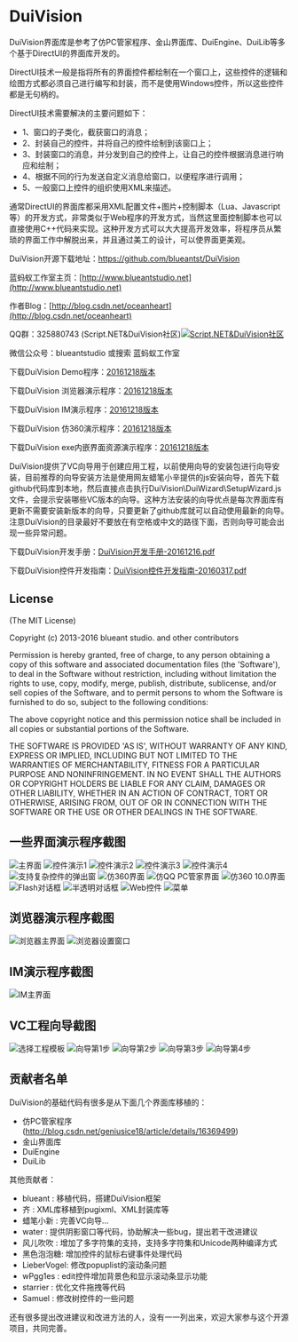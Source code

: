 DuiVision
=========

DuiVision界面库是参考了仿PC管家程序、金山界面库、DuiEngine、DuiLib等多个基于DirectUI的界面库开发的。

DirectUI技术一般是指将所有的界面控件都绘制在一个窗口上，这些控件的逻辑和绘图方式都必须自己进行编写和封装，而不是使用Windows控件，所以这些控件都是无句柄的。

DirectUI技术需要解决的主要问题如下：
- 1、窗口的子类化，截获窗口的消息；
- 2、封装自己的控件，并将自己的控件绘制到该窗口上；
- 3、封装窗口的消息，并分发到自己的控件上，让自己的控件根据消息进行响应和绘制；
- 4、根据不同的行为发送自定义消息给窗口，以便程序进行调用；
- 5、一般窗口上控件的组织使用XML来描述。

通常DirectUI的界面库都采用XML配置文件+图片+控制脚本（Lua、Javascript等）的开发方式，非常类似于Web程序的开发方式，当然这里面控制脚本也可以直接使用C++代码来实现。这种开发方式可以大大提高开发效率，将程序员从繁琐的界面工作中解脱出来，并且通过美工的设计，可以使界面更美观。

DuiVision开源下载地址：https://github.com/blueantst/DuiVision

蓝蚂蚁工作室主页：[http://www.blueantstudio.net](http://www.blueantstudio.net)

作者Blog：[http://blog.csdn.net/oceanheart](http://blog.csdn.net/oceanheart)

QQ群：325880743 (Script.NET&DuiVision社区)<a target="_blank" href="http://shang.qq.com/wpa/qunwpa?idkey=7e3a1bd187395dbc62ae950b236386bf2de8a58fe83bd71f30de142619cb7aa9"><img border="0" src="http://pub.idqqimg.com/wpa/images/group.png" alt="Script.NET&amp;DuiVision社区" title="Script.NET&amp;DuiVision社区"></a>

微信公众号：blueantstudio 或搜索 蓝蚂蚁工作室

下载DuiVision Demo程序：[20161218版本](http://www.blueantstudio.net/duivision/DuiVisionDemo-20161218.zip)

下载DuiVision 浏览器演示程序：[20161218版本](http://www.blueantstudio.net/duivision/DuiVisionExplorer-20161218.zip)

下载DuiVision IM演示程序：[20161218版本](http://www.blueantstudio.net/duivision/DuiVisionIM-20161218.zip)

下载DuiVision 仿360演示程序：[20161218版本](http://www.blueantstudio.net/duivision/DuiVision360Demo-20161218.zip)

下载DuiVision exe内嵌界面资源演示程序：[20161218版本](http://www.blueantstudio.net/duivision/DuiVisionZipEmbedDemo-20161218.zip)

DuiVision提供了VC向导用于创建应用工程，以前使用向导的安装包进行向导安装，目前推荐的向导安装方法是使用网友蜡笔小辛提供的js安装向导，首先下载github代码库到本地，然后直接点击执行DuiVision\DuiWizard\SetupWizard.js文件，会提示安装哪些VC版本的向导。这种方法安装的向导优点是每次界面库有更新不需要安装新版本的向导，只要更新了github库就可以自动使用最新的向导。注意DuiVision的目录最好不要放在有空格或中文的路径下面，否则向导可能会出现一些异常问题。

下载DuiVision开发手册：[DuiVision开发手册-20161216.pdf](http://www.blueantstudio.net/duivision/DuiVision%E5%BC%80%E5%8F%91%E6%89%8B%E5%86%8C-20161216.pdf)

下载DuiVision控件开发指南：[DuiVision控件开发指南-20160317.pdf](http://www.blueantstudio.net/duivision/DuiVision%E6%8E%A7%E4%BB%B6%E5%BC%80%E5%8F%91%E6%8C%87%E5%8D%97-20160317.pdf)

## License

(The MIT License)

Copyright (c) 2013-2016 blueant studio. and other contributors

Permission is hereby granted, free of charge, to any person obtaining
a copy of this software and associated documentation files (the
'Software'), to deal in the Software without restriction, including
without limitation the rights to use, copy, modify, merge, publish,
distribute, sublicense, and/or sell copies of the Software, and to
permit persons to whom the Software is furnished to do so, subject to
the following conditions:

The above copyright notice and this permission notice shall be
included in all copies or substantial portions of the Software.

THE SOFTWARE IS PROVIDED 'AS IS', WITHOUT WARRANTY OF ANY KIND,
EXPRESS OR IMPLIED, INCLUDING BUT NOT LIMITED TO THE WARRANTIES OF
MERCHANTABILITY, FITNESS FOR A PARTICULAR PURPOSE AND NONINFRINGEMENT.
IN NO EVENT SHALL THE AUTHORS OR COPYRIGHT HOLDERS BE LIABLE FOR ANY
CLAIM, DAMAGES OR OTHER LIABILITY, WHETHER IN AN ACTION OF CONTRACT,
TORT OR OTHERWISE, ARISING FROM, OUT OF OR IN CONNECTION WITH THE
SOFTWARE OR THE USE OR OTHER DEALINGS IN THE SOFTWARE.

## 一些界面演示程序截图
![主界面](http://www.blueantstudio.net/duivision/suolue/duivision_home.jpg)
![控件演示1](http://www.blueantstudio.net/duivision/suolue/duivision_ctrl1.jpg)
![控件演示2](http://www.blueantstudio.net/duivision/suolue/duivision_ctrl2.jpg)
![控件演示3](http://www.blueantstudio.net/duivision/suolue/duivision_gridctrl.jpg)
![控件演示4](http://www.blueantstudio.net/duivision/suolue/duivision_treectrl.jpg)
![支持复杂控件的弹出窗](http://www.blueantstudio.net/duivision/suolue/duivision_popuplist.jpg)
![仿360界面](http://www.blueantstudio.net/duivision/suolue/duivision_360.jpg)
![仿QQ PC管家界面](http://www.blueantstudio.net/duivision/suolue/duivision_pcmgr.jpg)
![仿360 10.0界面](http://www.blueantstudio.net/duivision/suolue/dui360.10.jpg)
![Flash对话框](http://www.blueantstudio.net/duivision/suolue/duivision_flashdlg.jpg)
![半透明对话框](http://www.blueantstudio.net/duivision/suolue/duivision_translucentdlg.jpg)
![Web控件](http://www.blueantstudio.net/duivision/suolue/duivision_webbrowser.jpg)
![菜单](http://www.blueantstudio.net/duivision/suolue/duivision_menu.jpg)

## 浏览器演示程序截图
![浏览器主界面](http://www.blueantstudio.net/duivision/suolue/duivisionexplorer.jpg)
![浏览器设置窗口](http://www.blueantstudio.net/duivision/suolue/explorer_option.jpg)

## IM演示程序截图
![IM主界面](http://www.blueantstudio.net/duivision/suolue/duivision-im.jpg)

## VC工程向导截图
![选择工程模板](http://www.blueantstudio.net/duivision/suolue/wizard.jpg)
![向导第1步](http://www.blueantstudio.net/duivision/suolue/wizard_step1.jpg)
![向导第2步](http://www.blueantstudio.net/duivision/suolue/wizard_step2.jpg)
![向导第3步](http://www.blueantstudio.net/duivision/suolue/wizard_step3.jpg)
![向导第4步](http://www.blueantstudio.net/duivision/suolue/wizard_step4.jpg)

## 贡献者名单
DuiVision的基础代码有很多是从下面几个界面库移植的：
- 仿PC管家程序 (http://blog.csdn.net/geniusice18/article/details/16369499)
- 金山界面库
- DuiEngine
- DuiLib

其他贡献者：
- blueant  : 移植代码，搭建DuiVision框架
- 齐       : XML库移植到pugixml、XML封装库等
- 蜡笔小新 : 完善VC向导...
- water    : 提供阴影窗口等代码，协助解决一些bug，提出若干改进建议
- 风儿吹吹 : 增加了多字符集的支持，支持多字符集和Unicode两种编译方式
- 黑色泡泡糖: 增加控件的鼠标右键事件处理代码
- LieberVogel: 修改popuplist的滚动条问题
- wPgg1es  : edit控件增加背景色和显示滚动条显示功能
- starrier : 优化文件拖拽等代码
- Samuel : 修改树控件的一些问题

还有很多提出改进建议和改进方法的人，没有一一列出来，欢迎大家参与这个开源项目，共同完善。
